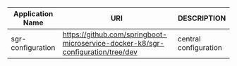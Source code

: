 | Application Name  | URI                                                                             | DESCRIPTION           |
|-------------------|---------------------------------------------------------------------------------|-----------------------|
| sgr-configuration | https://github.com/springboot-microservice-docker-k8/sgr-configuration/tree/dev | central configuration |
